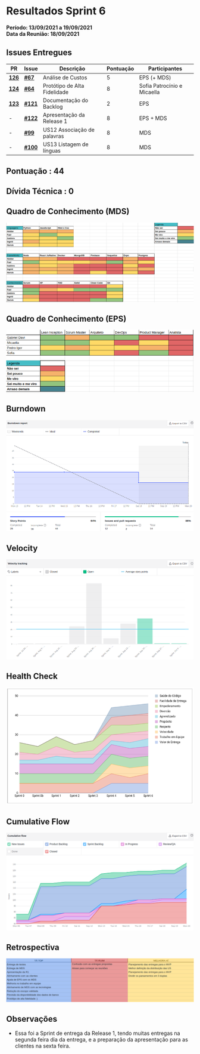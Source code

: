 # Resultados Sprint 6


**Período: 13/09/2021 a 19/09/2021**<br>
**Data da Reunião: 18/09/2021**

## Issues Entregues
| PR | Issue | Descrição | Pontuação | Participantes |
|----|-------|-----------|-----------|---------------|
|[**126**](https://github.com/fga-eps-mds/2021.1-Multilind-Docs/pull/126) |[**#67**](https://github.com/fga-eps-mds/2021.1-Indigenas-Docs/issues/67) | Análise de Custos | 5 | EPS (+ MDS) |
| [**124**](https://github.com/fga-eps-mds/2021.1-Multilind-Docs/pull/124)|[**#64**](https://github.com/fga-eps-mds/2021.1-Linguas-Indigenas-Docs/issues/64) | Protótipo de Alta Fidelidade | 8 | Sofia Patrocínio e Micaella|
| [**123**](https://github.com/fga-eps-mds/2021.1-Multilind-Docs/pull/123)| [**#121**](https://github.com/fga-eps-mds/2021.1-Linguas-Indigenas-Docs/issues/121) | Documentação do Backlog | 2 | EPS |
| - |[**#122**](https://github.com/fga-eps-mds/2021.1-Linguas-Indigenas-Docs/issues/122) | Apresentação da Release 1 | 8 | EPS + MDS |
| - |[**#99**](https://github.com/fga-eps-mds/2021.1-Multilind-Docs/issues/99) | US12 Associação de palavras | 8 | MDS |
| - |[**#100**](https://github.com/fga-eps-mds/2021.1-Multilind-Docs/issues/100) | US13 Listagem de línguas | 8 | MDS |

## Pontuação : 44

## Dívida Técnica : 0

## Quadro de Conhecimento (MDS)
![quadro6](../../img/quadroConhecimento/quadro6.png)

## Quadro de Conhecimento (EPS)
![quadro6](../../img/quadroConhecimento/Equadro6.png)
## Burndown
![burn6](../../img/burndown/burndown6.png)

## Velocity
![velocity6](../../img/velocity/velocity6.png)

## Health Check
![health6](../../img/healthCheck/health6.png)

## Cumulative Flow
![cumulative6](../../img/cumulativeFlow/cumulative6.png)

## Retrospectiva
![retro6](../../img/retrospective/retro6.png)

## Observações
- Essa foi a Sprint de entrega da Release 1, tendo muitas entregas na segunda feira dia da entrega, e a preparação da apresentação para as clientes na sexta feira.

